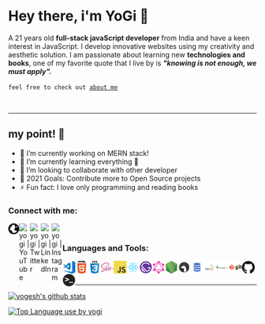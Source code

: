 # Hey there, i'm YoGi 👋
>
A 21 years old **full-stack javaScript developer** from India and have a keen interest in JavaScript. I develop innovative websites using my creativity and aesthetic solution. I am passionate about learning new **technologies and books**, one of my favorite quote that I live by is *__"knowing is not enough, we must apply".__*
>
<code>feel free to check out [about me](https://linktr.ee/yogi.js)</code>

<br />

---

## my point! 👋
- 🔭 I’m currently working on MERN stack!
- 🌱 I’m currently learning everything 🤣
- 👯 I’m looking to collaborate with other developer
- 🥅 2021 Goals: Contribute more to Open Source projects
- ⚡ Fun fact: I love only programming and reading books

### Connect with me:

[<img align="left" alt="yogi.com" width="22px" src="https://raw.githubusercontent.com/iconic/open-iconic/master/svg/globe.svg" />][website]
[<img align="left" alt="yogi | YouTube" width="22px" src="https://cdn.jsdelivr.net/npm/simple-icons@v3/icons/youtube.svg" />][youtube]
[<img align="left" alt="yogi | Twitter" width="22px" src="https://cdn.jsdelivr.net/npm/simple-icons@v3/icons/twitter.svg" />][twitter]
[<img align="left" alt="yogi | LinkedIn" width="22px" src="https://cdn.jsdelivr.net/npm/simple-icons@v3/icons/linkedin.svg" />][linkedin]
[<img align="left" alt="yogi | Instagram" width="22px" src="https://cdn.jsdelivr.net/npm/simple-icons@v3/icons/instagram.svg" />][instagram]

<br />

### Languages and Tools:

[<img align="left" alt="Visual Studio Code" width="26px" src="https://raw.githubusercontent.com/github/explore/80688e429a7d4ef2fca1e82350fe8e3517d3494d/topics/visual-studio-code/visual-studio-code.png" />][tech]
[<img align="left" alt="HTML5" width="26px" src="https://raw.githubusercontent.com/github/explore/80688e429a7d4ef2fca1e82350fe8e3517d3494d/topics/html/html.png" />][tech]
[<img align="left" alt="CSS3" width="26px" src="https://raw.githubusercontent.com/github/explore/80688e429a7d4ef2fca1e82350fe8e3517d3494d/topics/css/css.png" />][tech]
[<img align="left" alt="Sass" width="26px" src="https://raw.githubusercontent.com/github/explore/80688e429a7d4ef2fca1e82350fe8e3517d3494d/topics/sass/sass.png" />][tech]
[<img align="left" alt="JavaScript" width="26px" src="https://raw.githubusercontent.com/github/explore/80688e429a7d4ef2fca1e82350fe8e3517d3494d/topics/javascript/javascript.png" />][tech]
[<img align="left" alt="React" width="26px" src="https://raw.githubusercontent.com/github/explore/80688e429a7d4ef2fca1e82350fe8e3517d3494d/topics/react/react.png" />][tech]
[<img align="left" alt="Gatsby" width="26px" src="https://raw.githubusercontent.com/github/explore/e94815998e4e0713912fed477a1f346ec04c3da2/topics/gatsby/gatsby.png" />][tech]
[<img align="left" alt="GraphQL" width="26px" src="https://raw.githubusercontent.com/github/explore/80688e429a7d4ef2fca1e82350fe8e3517d3494d/topics/graphql/graphql.png" />][tech]
[<img align="left" alt="Node.js" width="26px" src="https://raw.githubusercontent.com/github/explore/80688e429a7d4ef2fca1e82350fe8e3517d3494d/topics/nodejs/nodejs.png" />][tech]
[<img align="left" alt="Deno" width="26px" src="https://raw.githubusercontent.com/github/explore/361e2821e2dea67711cde99c9c40ed357061cf27/topics/deno/deno.png" />][tech]
[<img align="left" alt="SQL" width="26px" src="https://raw.githubusercontent.com/github/explore/80688e429a7d4ef2fca1e82350fe8e3517d3494d/topics/sql/sql.png" />][tech]
[<img align="left" alt="MySQL" width="26px" src="https://raw.githubusercontent.com/github/explore/80688e429a7d4ef2fca1e82350fe8e3517d3494d/topics/mysql/mysql.png" />][tech]
[<img align="left" alt="MongoDB" width="26px" src="https://raw.githubusercontent.com/github/explore/80688e429a7d4ef2fca1e82350fe8e3517d3494d/topics/mongodb/mongodb.png" />][tech]
[<img align="left" alt="Git" width="26px" src="https://raw.githubusercontent.com/github/explore/80688e429a7d4ef2fca1e82350fe8e3517d3494d/topics/git/git.png" />][tech]
[<img align="left" alt="GitHub" width="26px" src="https://raw.githubusercontent.com/github/explore/78df643247d429f6cc873026c0622819ad797942/topics/github/github.png" />][tech]
[<img align="left" alt="HTML5" width="26px" src="https://raw.githubusercontent.com/github/explore/80688e429a7d4ef2fca1e82350fe8e3517d3494d/topics/terminal/terminal.png" />][tech]

<br />
<br />

---

[![yogesh's github stats](https://github-readme-stats.vercel.app/api?username=yogeshmishra667&count_private=true&hide=prs&show_icons=true&theme=radical&include_all_commits=true)](https://github.com/anuraghazra/github-readme-stats)
>
[![Top Language use by yogi](https://github-readme-stats.vercel.app/api/top-langs/?username=yogeshmishra667)](https://github.com/anuraghazra/github-readme-stats)





[website]: https://linktr.ee/yogi.js
[twitter]: https://twitter.com/yogijs_404
[youtube]: https://youtube.com/
[instagram]: https://www.instagram.com/yogijs_404/
[linkedin]: https://www.linkedin.com/in/yogesh-dev
[tech]:https://linktr.ee/yogi.js
